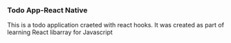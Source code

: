 ### Todo App-React Native

This is a todo application craeted with react hooks. It was created as part of learning React libarray for Javascript